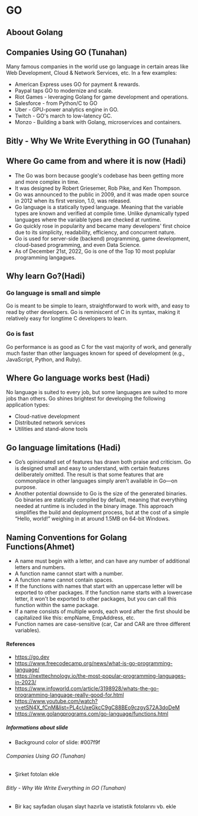 # GO

## Aboout Golang

## Companies Using GO (Tunahan)

Many famous companies in the world use go language in certain areas like Web Development, Cloud & Network Services, etc. In a few examples:

- American Express uses GO for payment & rewards.
- Paypal taps GO to modernize and scale.
- Riot Games - leveraging Golang for game development and operations.
- Salesforce - from Python/C to GO
- Uber - GPU-power analytics engine in GO.
- Twitch - GO's march to low-latency GC.
- Monzo - Building a bank with Golang, microservices and containers.

## Bitly - Why We Write Everything in GO (Tunahan)

## Where Go came from and where it is now (Hadi)
- The Go was born because google's codebase has been getting more and more complex in time.
- It was designed by Robert Griesemer, Rob Pike, and Ken Thompson.
- Go was announced to the public in 2009, and it was made open source in 2012 when its first version, 1.0, was released.
- Go language is a statically typed language. Meaning that the variable types are known and verified at compile time. Unlike dynamically typed languages where the variable types are checked at runtime.
- Go quickly rose in popularity and became many developers' first choice due to its simplicity, readability, efficiency, and concurrent nature.
- Go is used for server-side (backend) programming, game development, cloud-based programming, and even Data Science.
- As of December 21st, 2022, Go is one of the Top 10 most poplular programming langagues.


## Why learn Go?(Hadi)
### Go language is small and simple
Go is meant to be simple to learn, straightforward to work with, and easy to read by other developers.
Go is reminiscent of C in its syntax, making it relatively easy for longtime C developers to learn.

### Go is fast

Go performance is as good as C for the vast majority of work, and generally much faster than other languages known for speed of development (e.g., JavaScript, Python, and Ruby).


## Where Go language works best (Hadi)
No language is suited to every job, but some languages are suited to more jobs than others.
Go shines brightest for developing the following application types:
- Cloud-native development
- Distributed network services
- Utilities and stand-alone tools




## Go language limitations (Hadi)
- Go’s opinionated set of features has drawn both praise and criticism. Go is designed small and easy to understand, with certain features deliberately omitted. The result is that some features that are commonplace in other languages simply aren’t available in Go—on purpose.
- Another potential downside to Go is the size of the generated binaries. Go binaries are statically compiled by default, meaning that everything needed at runtime is included in the binary image. This approach simplifies the build and deployment process, but at the cost of a simple “Hello, world!” weighing in at around 1.5MB on 64-bit Windows.

## Naming Conventions for Golang Functions(Ahmet)
- A name must begin with a letter, and can have any number of additional letters and numbers.
- A function name cannot start with a number.
- A function name cannot contain spaces.
- If the functions with names that start with an uppercase letter will be exported to other packages. If the function name starts with a lowercase letter, it won't be   exported to other packages, but you can call this function within the same package.
- If a name consists of multiple words, each word after the first should be capitalized like this: empName, EmpAddress, etc.
- Function names are case-sensitive (car, Car and CAR are three different variables).

#### References

- https://go.dev
- https://www.freecodecamp.org/news/what-is-go-programming-language/
- https://nexttechnology.io/the-most-popular-programming-languages-in-2023/
- https://www.infoworld.com/article/3198928/whats-the-go-programming-language-really-good-for.html
- https://www.youtube.com/watch?v=etSN4X_fCnM&list=PL4cUxeGkcC9gC88BEo9czgyS72A3doDeM
- https://www.golangprograms.com/go-language/functions.html 

##### Informations about slide

- Background color of slide: #007f9f

###### Companies Using GO (Tunahan)

- Şirket fotoları ekle

###### Bitly - Why We Write Everything in GO (Tunahan)

- Bir kaç sayfadan oluşan slayt hazırla ve istatistik fotolarını vb. ekle
